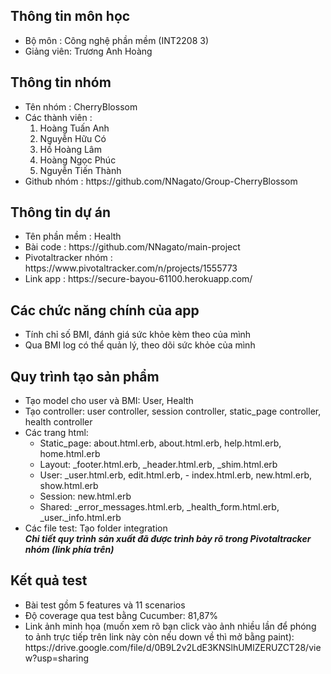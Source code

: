 

<h2>Thông tin môn học </h2>
  <ul>
    <li>Bộ môn : Công nghệ phần mềm (INT2208 3)</li>
    <li>Giảng viên: Trương Anh Hoàng</li>
  </ul> 

<h2>Thông tin nhóm </h2>
  <ul>
    <li>Tên nhóm : CherryBlossom </li>
    <li>Các thành viên : 
      <ol>
        <li>Hoàng Tuấn Anh </li>
        <li>Nguyễn Hữu Có </li>
        <li>Hồ Hoàng Lâm</li>
        <li>Hoàng Ngọc Phúc </li>
        <li>Nguyễn Tiến Thành</li>
      </ol>
    </li>
    <li>Github nhóm : https://github.com/NNagato/Group-CherryBlossom </li>
  </ul>  

<h2>Thông tin dự án</h2>
  <ul>
    <li>Tên phần mềm : Health</li>
    <li>Bài code : https://github.com/NNagato/main-project </li>
    <li>Pivotaltracker nhóm : https://www.pivotaltracker.com/n/projects/1555773 </li>
    <li>Link app : https://secure-bayou-61100.herokuapp.com/</li>
  </ul>

<h2>Các chức năng chính của app</h2>
  <ul>
    <li>Tính chỉ số BMI, đánh giá sức khỏe kèm theo của mình </li>
    <li>Qua BMI log có thể quản lý, theo dõi sức khỏe của mình </li>
  </ul>

<h2>Quy trình tạo sản phẩm</h2>
<ul>
  <li>Tạo model cho user và BMI: User, Health</li>
  <li>Tạo controller: user controller, session controller, static_page   controller, health controller</li>
  <li>Các trang html: 
    <ul>
      <li>Static_page: about.html.erb, about.html.erb, help.html.erb, home.html.erb </li>
      <li>Layout: _footer.html.erb, _header.html.erb, _shim.html.erb </li>
      <li>User: _user.html.erb, edit.html.erb, - index.html.erb, new.html.erb, show.html.erb</li>
      <li>Session: new.html.erb </li>
      <li>Shared: _error_messages.html.erb, _health_form.html.erb, _user._info.html.erb</li>
    </ul>
  </li>
  <li>Các file test: Tạo folder integration</li>
  <strong><i>Chi tiết quy trình sản xuất đã được trình bày rõ trong Pivotaltracker nhóm (link phía trên) </i></strong>
</ul>

<h2>Kết quả test </h2>
  <ul>
    <li>Bài test gồm 5 features và 11 scenarios</li>
    <li>Độ coverage qua test bằng Cucumber: 81,87%</li>
    <li>Link ảnh minh họa (muốn xem rõ bạn click vào ảnh nhiều lần để phóng to ảnh trực tiếp trên link này còn nếu down về thì mở bằng paint): https://drive.google.com/file/d/0B9L2v2LdE3KNSlhUMlZERUZCT28/view?usp=sharing </li>
  </ul>

